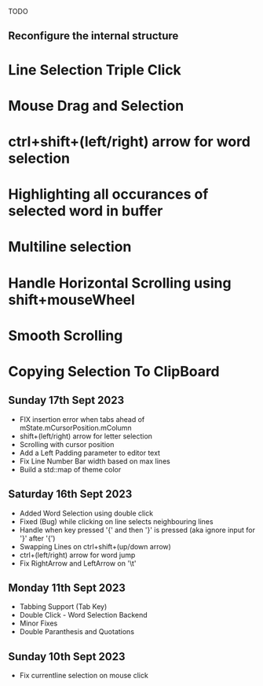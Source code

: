 TODO
## Reconfigure the internal structure
# Line Selection Triple Click
# Mouse Drag and Selection
# ctrl+shift+(left/right) arrow for word selection
# Highlighting all occurances of selected word in buffer
# Multiline selection
# Handle Horizontal Scrolling using shift+mouseWheel
# Smooth Scrolling
# Copying Selection To ClipBoard

## Sunday 17th Sept 2023
+ FIX insertion error when tabs ahead of mState.mCursorPosition.mColumn
+ shift+(left/right) arrow for letter selection
+ Scrolling with cursor position
+ Add a Left Padding parameter to editor text
+ Fix Line Number Bar width based on max lines
+ Build a std::map of theme color


## Saturday 16th Sept 2023
+ Added Word Selection using double click
+ Fixed (Bug) while clicking on line selects neighbouring lines
+ Handle when key pressed '{' and then '}' is pressed (aka ignore input for '}' after '{')
+ Swapping Lines on ctrl+shift+(up/down arrow)
+ ctrl+(left/right) arrow for word jump
+ Fix RightArrow and LeftArrow on '\t'

## Monday 11th Sept 2023
+ Tabbing Support (Tab Key)
+ Double Click - Word Selection Backend
+ Minor Fixes
+ Double Paranthesis and Quotations 

## Sunday 10th Sept 2023
- Fix currentline selection on mouse click
